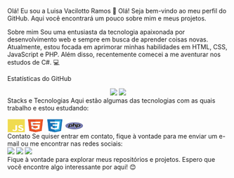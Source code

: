 Olá! Eu sou a Luisa Vacilotto Ramos 👋
Olá! Seja bem-vindo ao meu perfil do GitHub. Aqui você encontrará um pouco sobre mim e meus projetos.

Sobre mim
Sou uma entusiasta da tecnologia apaixonada por desenvolvimento web e sempre em busca de aprender coisas novas. Atualmente, estou focada em aprimorar minhas habilidades em HTML, CSS, JavaScript e PHP. Além disso, recentemente comecei a me aventurar nos estudos de C#. 💻

Estatísticas do GitHub
<div align="center">
  <img height="180em" src="https://github-readme-stats.vercel.app/api?username=luvacilotto&show_icons=true&theme=synthwave&include_all_commits=true&count_private=true"/>
  <img height="180em" src="https://github-readme-stats.vercel.app/api/top-langs/?username=luvacilotto&layout=compact&langs_count=7&theme=synthwave"/>
</div>
Stacks e Tecnologias
Aqui estão algumas das tecnologias com as quais trabalho e estou estudando:

<div style="display: inline_block"><br>
  <img align="center" height="30" width="40" src="https://raw.githubusercontent.com/devicons/devicon/master/icons/javascript/javascript-plain.svg">
  <img align="center" height="30" width="40" src="https://raw.githubusercontent.com/devicons/devicon/master/icons/html5/html5-original.svg">
  <img align="center" height="30" width="40" src="https://raw.githubusercontent.com/devicons/devicon/master/icons/css3/css3-original.svg">
  <img align="center" height="30" width="40" src="https://raw.githubusercontent.com/devicons/devicon/master/icons/php/php-original.svg">
</div>
Contato
Se quiser entrar em contato, fique à vontade para me enviar um e-mail ou me encontrar nas redes sociais:

<div> 
  <a href = "mailto:luvacilotto@gmail.com"><img src="https://img.shields.io/badge/-Gmail-%23333?style=for-the-badge&logo=gmail&logoColor=white" target="_blank"></a>
  <a href="https://www.linkedin.com/in/luisavramos" target="_blank"><img src="https://img.shields.io/badge/-LinkedIn-%230077B5?style=for-the-badge&logo=linkedin&logoColor=white" target="_blank"></a>
  <a href="https://instagram.com/luvacilotto" target="_blank"><img src="https://img.shields.io/badge/-Instagram-%23E4405F?style=for-the-badge&logo=instagram&logoColor=white" target="_blank"></a>
</div>
Fique à vontade para explorar meus repositórios e projetos. Espero que você encontre algo interessante por aqui! 😊

